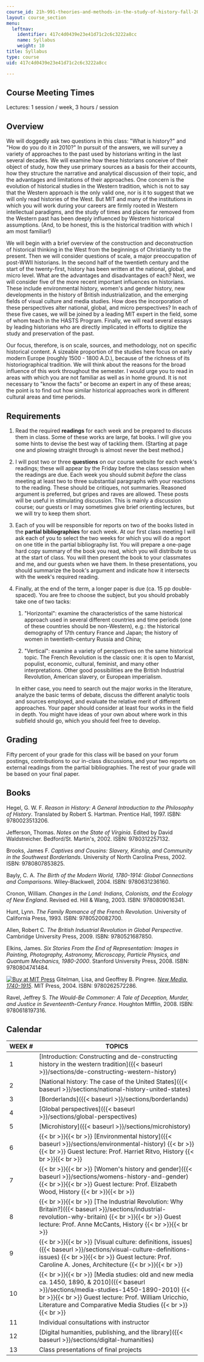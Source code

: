 ```yaml
---
course_id: 21h-991-theories-and-methods-in-the-study-of-history-fall-2010
layout: course_section
menu:
  leftnav:
    identifier: 417c4d0439e23e41d71c2c6c3222a8cc
    name: Syllabus
    weight: 10
title: Syllabus
type: course
uid: 417c4d0439e23e41d71c2c6c3222a8cc

---
```


Course Meeting Times
--------------------

Lectures: 1 session / week, 3 hours / session

Overview
--------

We will doggedly ask two questions in this class: "What is history?" and "How do you do it in 2010?" In pursuit of the answers, we will survey a variety of approaches to the past used by historians writing in the last several decades. We will examine how these historians conceive of their object of study, how they use primary sources as a basis for their accounts, how they structure the narrative and analytical discussion of their topic, and the advantages and limitations of their approaches. One concern is the evolution of historical studies in the Western tradition, which is not to say that the Western approach is the only valid one, nor is it to suggest that we will only read histories of the West. But MIT and many of the institutions in which you will work during your careers are firmly rooted in Western intellectual paradigms, and the study of times and places far removed from the Western past has been deeply influenced by Western historical assumptions. (And, to be honest, this is the historical tradition with which I am most familiar!)

We will begin with a brief overview of the construction and deconstruction of historical thinking in the West from the beginnings of Christianity to the present. Then we will consider questions of scale, a major preoccupation of post-WWII historians. In the second half of the twentieth century and the start of the twenty-first, history has been written at the national, global, and micro level. What are the advantages and disadvantages of each? Next, we will consider five of the more recent important influences on historians. These include environmental history, women's and gender history, new developments in the history of British industrialization, and the emerging fields of visual culture and media studies. How does the incorporation of these perspectives alter national, global, and micro perspectives? In each of these five cases, we will be joined by a leading MIT expert in the field, some of whom teach in the HASTS Program. Finally, we will read several essays by leading historians who are directly implicated in efforts to digitize the study and preservation of the past.

Our focus, therefore, is on scale, sources, and methodology, not on specific historical content. A sizeable proportion of the studies here focus on early modern Europe (roughly 1500 - 1800 A.D.), because of the richness of its historiographical tradition. We will think about the reasons for the broad influence of this work throughout the semester. I would urge you to read in areas with which you are not familiar as well as in home ground. It is not necessary to "know the facts" or become an expert in any of these areas; the point is to find out how similar historical approaches work in different cultural areas and time periods.

Requirements
------------

1.  Read the required **readings** for each week and be prepared to discuss them in class. Some of these works are large, fat books. I will give you some hints to devise the best way of tackling them. (Starting at page one and plowing straight through is almost never the best method.)
    
2.  I will post two or three **questions** on our course website for each week's readings; these will appear by the Friday before the class session when the readings are due. Each week you should submit _before_ the class meeting at least two to three substantial paragraphs with your reactions to the reading. These should be critiques, not summaries. Reasoned argument is preferred, but gripes and raves are allowed. These posts will be useful in stimulating discussion. This is mainly a discussion course; our guests or I may sometimes give brief orienting lectures, but we will try to keep them short.
    
3.  Each of you will be responsible for reports on two of the books listed in the **partial bibliographies** for each week. At our first class meeting I will ask each of you to select the two weeks for which you will do a report on one title in the partial bibliography list. You will prepare a one-page hard copy summary of the book you read, which you will distribute to us at the start of class. You will then present the book to your classmates and me, and our guests when we have them. In these presentations, you should summarize the book's argument and indicate how it intersects with the week's required reading.
    
4.  Finally, at the end of the term, a longer paper is due (ca. 15 pp double-spaced). You are free to choose the subject, but you should probably take one of two tacks:
    
    1.  "Horizontal": examine the characteristics of the same historical approach used in several different countries and time periods (one of these countries should be non-Western), e.g.: the historical demography of 17th century France and Japan; the history of women in twentieth-century Russia and China;
        
    2.  "Vertical": examine a variety of perspectives on the same historical topic. The French Revolution is the classic one: it is open to Marxist, populist, economic, cultural, feminist, and many other interpretations. Other good possibilities are the British Industrial Revolution, American slavery, or European imperialism.
        
    
    In either case, you need to search out the major works in the literature, analyze the basic terms of debate, discuss the different analytic tools and sources employed, and evaluate the relative merit of different approaches. Your paper should consider at least four works in the field in depth. You might have ideas of your own about where work in this subfield should go, which you should feel free to develop.
    

Grading
-------

Fifty percent of your grade for this class will be based on your forum postings, contributions to our in-class discussions, and your two reports on external readings from the partial bibliographies. The rest of your grade will be based on your final paper.

Books
-----

Hegel, G. W. F. _Reason in History: A General Introduction to the Philosophy of History_. Translated by Robert S. Hartman. Prentice Hall, 1997. ISBN: 9780023513206.

Jefferson, Thomas. _Notes on the State of Virginia_. Edited by David Waldstreicher. Bedford/St. Martin's, 2002. ISBN: 9780312257132.

Brooks, James F. _Captives and Cousins: Slavery, Kinship, and Community in the Southwest Borderlands_. University of North Carolina Press, 2002. ISBN: 9780807853825.

Bayly, C. A. _The Birth of the Modern World, 1780-1914: Global Connections and Comparisons_. Wiley-Blackwell, 2004. ISBN: 9780631236160.

Cronon, William. _Changes in the Land: Indians, Colonists, and the Ecology of New England_. Revised ed. Hill & Wang, 2003. ISBN: 9780809016341.

Hunt, Lynn. _The Family Romance of the French Revolution_. University of California Press, 1993. ISBN: 9780520082700.

Allen, Robert C. _The British Industrial Revolution in Global Perspective_. Cambridge University Press, 2009. ISBN: 9780521687850.

Elkins, James. _Six Stories From the End of Representation: Images in Painting, Photography, Astronomy, Microscopy, Particle Physics, and Quantum Mechanics, 1980-2000_. Stanford University Press, 2008. ISBN: 9780804741484.

[![Buy at MIT Press](/images/mp_logo.gif)](https://mitpress.mit.edu/9780262572286) Gitelman, Lisa, and Geoffrey B. Pingree. [_New Media, 1740-1915_](https://mitpress.mit.edu/9780262572286). MIT Press, 2004. ISBN: 9780262572286.

Ravel, Jeffrey S. _The Would-Be Commoner: A Tale of Deception, Murder, and Justice in Seventeenth-Century France_. Houghton Mifflin, 2008. ISBN: 9780618197316.

Calendar
--------

| WEEK # | TOPICS |
| --- | --- |
| 1 | [Introduction: Constructing and de-constructing history in the western tradition]({{< baseurl >}}/sections/de-constructing-western-history) |
| 2 | [National history: The case of the United States]({{< baseurl >}}/sections/national-history-united-states) |
| 3 | [Borderlands]({{< baseurl >}}/sections/borderlands) |
| 4 | [Global perspectives]({{< baseurl >}}/sections/global-perspectives) |
| 5 | [Microhistory]({{< baseurl >}}/sections/microhistory) |
| 6 |  {{< br >}}{{< br >}} [Environmental history]({{< baseurl >}}/sections/environmental-history) {{< br >}}{{< br >}} Guest lecture: Prof. Harriet Ritvo, History {{< br >}}{{< br >}}  |
| 7 |  {{< br >}}{{< br >}} [Women's history and gender]({{< baseurl >}}/sections/womens-history-and-gender) {{< br >}}{{< br >}} Guest lecture: Prof. Elizabeth Wood, History {{< br >}}{{< br >}}  |
| 8 |  {{< br >}}{{< br >}} [The Industrial Revolution: Why Britain?]({{< baseurl >}}/sections/industrial-revolution-why-britain) {{< br >}}{{< br >}} Guest lecture: Prof. Anne McCants, History {{< br >}}{{< br >}}  |
| 9 |  {{< br >}}{{< br >}} [Visual culture: definitions, issues]({{< baseurl >}}/sections/visual-culture-definitions-issues) {{< br >}}{{< br >}} Guest lecture: Prof. Caroline A. Jones, Architecture {{< br >}}{{< br >}}  |
| 10 |  {{< br >}}{{< br >}} [Media studies: old and new media ca. 1450, 1890, & 2010]({{< baseurl >}}/sections/media-studies-1450-1890-2010) {{< br >}}{{< br >}} Guest lecture: Prof. William Uricchio, Literature and Comparative Media Studies {{< br >}}{{< br >}}  |
| 11 | Individual consultations with instructor |
| 12 | [Digital humanities, publishing, and the library]({{< baseurl >}}/sections/digital-humanities) |
| 13 | Class presentations of final projects